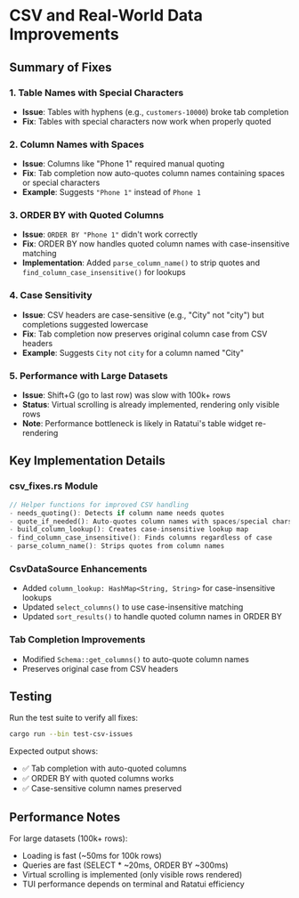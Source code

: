 # CSV and Real-World Data Improvements

## Summary of Fixes

### 1. Table Names with Special Characters
- **Issue**: Tables with hyphens (e.g., `customers-10000`) broke tab completion
- **Fix**: Tables with special characters now work when properly quoted

### 2. Column Names with Spaces
- **Issue**: Columns like "Phone 1" required manual quoting
- **Fix**: Tab completion now auto-quotes column names containing spaces or special characters
- **Example**: Suggests `"Phone 1"` instead of `Phone 1`

### 3. ORDER BY with Quoted Columns
- **Issue**: `ORDER BY "Phone 1"` didn't work correctly
- **Fix**: ORDER BY now handles quoted column names with case-insensitive matching
- **Implementation**: Added `parse_column_name()` to strip quotes and `find_column_case_insensitive()` for lookups

### 4. Case Sensitivity
- **Issue**: CSV headers are case-sensitive (e.g., "City" not "city") but completions suggested lowercase
- **Fix**: Tab completion now preserves original column case from CSV headers
- **Example**: Suggests `City` not `city` for a column named "City"

### 5. Performance with Large Datasets
- **Issue**: Shift+G (go to last row) was slow with 100k+ rows
- **Status**: Virtual scrolling is already implemented, rendering only visible rows
- **Note**: Performance bottleneck is likely in Ratatui's table widget re-rendering

## Key Implementation Details

### csv_fixes.rs Module
```rust
// Helper functions for improved CSV handling
- needs_quoting(): Detects if column name needs quotes
- quote_if_needed(): Auto-quotes column names with spaces/special chars
- build_column_lookup(): Creates case-insensitive lookup map
- find_column_case_insensitive(): Finds columns regardless of case
- parse_column_name(): Strips quotes from column names
```

### CsvDataSource Enhancements
- Added `column_lookup: HashMap<String, String>` for case-insensitive lookups
- Updated `select_columns()` to use case-insensitive matching
- Updated `sort_results()` to handle quoted column names in ORDER BY

### Tab Completion Improvements
- Modified `Schema::get_columns()` to auto-quote column names
- Preserves original case from CSV headers

## Testing

Run the test suite to verify all fixes:
```bash
cargo run --bin test-csv-issues
```

Expected output shows:
- ✅ Tab completion with auto-quoted columns
- ✅ ORDER BY with quoted columns works
- ✅ Case-sensitive column names preserved

## Performance Notes

For large datasets (100k+ rows):
- Loading is fast (~50ms for 100k rows)
- Queries are fast (SELECT * ~20ms, ORDER BY ~300ms)
- Virtual scrolling is implemented (only visible rows rendered)
- TUI performance depends on terminal and Ratatui efficiency